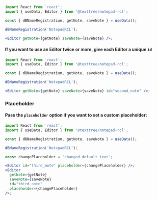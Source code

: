 ```jsx
import React from 'react';
import { useData, Editor } from '@texttree/notepad-rcl';

const { dBNameRegistration, getNote, saveNote } = useData();

dBNameRegistration('NotepadRCL');

<Editor getNote={getNote} saveNote={saveNote} />;
```

#### If you want to use an Editor twice or more, give each Editor a unique **`id`**

```jsx
import React from 'react';
import { useData, Editor } from '@texttree/notepad-rcl';

const { dBNameRegistration, getNote, saveNote } = useData();

dBNameRegistration('NotepadRCL');

<Editor getNote={getNote} saveNote={saveNote} id="second_note" />;
```

### **Placeholder**

#### Pass the **`placeholder`** option if you want to set a custom placeholder:

```jsx
import React from 'react';
import { useData, Editor } from '@texttree/notepad-rcl';

const { dBNameRegistration, getNote, saveNote } = useData();

dBNameRegistration('NotepadRCL');

const changePlaceholder = 'changed default text';

<Editor id="third_note" placeholder={changePlaceholder} />;
<Editor
  getNote={getNote}
  saveNote={saveNote}
  id="third_note"
  placeholder={changePlaceholder}
/>;
```
